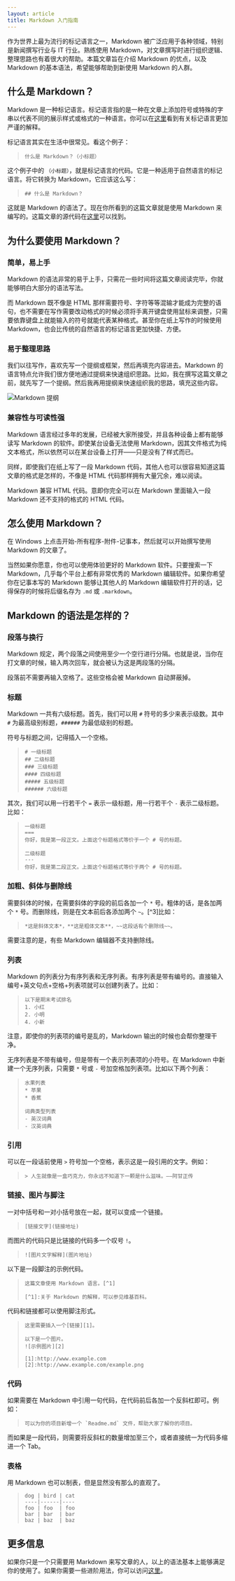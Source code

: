 ```yaml
---
layout: article
title: Markdown 入门指南
---
```


作为世界上最为流行的标记语言之一，Markdown 被广泛应用于各种领域，特别是新闻撰写行业与 IT 行业。熟练使用 Markdown，对文章撰写时进行组织逻辑、整理思路也有着很大的帮助。本篇文章旨在介绍 Markdown 的优点，以及 Markdown 的基本语法，希望能够帮助到新使用 Markdown 的人群。

## 什么是 Markdown？

Markdown 是一种标记语言。标记语言指的是一种在文章上添加符号或特殊的字串以代表不同的展示样式或格式的一种语言。你可以在[这里](https://zh.wikipedia.org/wiki/%E7%BD%AE%E6%A0%87%E8%AF%AD%E8%A8%80)看到有关标记语言更加严谨的解释。

标记语言其实在生活中很常见。看这个例子：

> ```什么是 Markdown？（小标题）```

这个例子中的 `（小标题）`，就是标记语言的代码。它是一种适用于自然语言的标记语言。将它转换为 Markdown，它应该这么写：

> ```## 什么是 Markdown？```

这就是 Markdown 的语法了。现在你所看到的这篇文章就是使用 Markdown 来编写的。这篇文章的源代码在[这里](https://raw.githubusercontent.com/Astrian/astrian.github.io/master/_posts/2015-01-30-Markdown-Intro.md)可以找到。

## 为什么要使用 Markdown？

### 简单，易上手

Markdown 的语法非常的易于上手，只需花一些时间将这篇文章阅读完毕，你就能够明白大部分的语法写法。

而 Markdown 既不像是 HTML 那样需要符号、字符等等混输才能成为完整的语句，也不需要在写作需要改动格式的时候必须将手离开键盘使用鼠标来调整，只需要依靠键盘上就能输入的符号就能代表某种格式。甚至你在纸上写作的时候使用 Markdown，也会比传统的自然语言的标记语言更加快捷、方便。

### 易于整理思路

我们以往写作，喜欢先写一个提纲或框架，然后再填充内容进去。Markdown 的语言特点允许我们很方便地通过提纲来快速组织思路。比如，我在撰写这篇文章之前，就先写了一个提纲。然后我再用提纲来快速组织我的思路，填充这些内容。

![Markdown 提纲](http://mdblog.astrianfm.com/Pics/2015-01-30-Markdown-intro/Markdown-list.png)

### 兼容性与可读性强

Markdown 语言经过多年的发展，已经被大家所接受，并且各种设备上都有能够读写 Markdown 的软件。即使某台设备无法使用 Markdown，因其文件格式为纯文本格式，所以依然可以在某台设备上打开——只是没有了样式而已。

同样，即使我们在纸上写了一段 Markdown 代码，其他人也可以很容易知道这篇文章的格式是怎样的，不像是 HTML 代码那样拥有大量冗余，难以阅读。

Markdown 兼容 HTML 代码。意即你完全可以在 Markdown 里面输入一段 Markdown 还不支持的格式的 HTML 代码。

## 怎么使用 Markdown？

在 Windows 上点击开始-所有程序-附件-记事本，然后就可以开始撰写使用 Markdown 的文章了。

当然如果你愿意，你也可以使用体验更好的 Markdown 软件。只要搜索一下 Markdown，几乎每个平台上都有非常优秀的 Markdown 编辑软件。如果你希望你在记事本写的 Markdown 能够让其他人的 Markdown 编辑软件打开的话，记得保存的时候将后缀名存为 `.md` 或 `.markdown`。

## Markdown 的语法是怎样的？

### 段落与换行

Markdown 规定，两个段落之间使用至少一个空行进行分隔。也就是说，当你在打文章的时候，输入两次回车，就会被认为这是两段落的分隔。

段落前不需要再输入空格了。这些空格会被 Markdown 自动屏蔽掉。

### 标题

Markdown 一共有六级标题。首先，我们可以用 `#` 符号的多少来表示级数。其中 `#` 为最高级别标题，`######` 为最低级别的标题。

符号与标题之间，记得插入一个空格。

> ```
> # 一级标题
> ## 二级标题
> ### 三级标题
> #### 四级标题
> ##### 五级标题
> ###### 六级标题
> ```

其次，我们可以用一行若干个 `=` 表示一级标题，用一行若干个 `-` 表示二级标题。比如：

> ```
> 一级标题
> ===
> 你好，我是第一段正文。上面这个标题格式等价于一个 # 号的标题。
> 
> 二级标题
> ---
> 你好，我是第二段正文。上面这个标题格式等价于两个 # 号的标题。
> ```

### 加粗、斜体与删除线

需要斜体的时候，在需要斜体的字段的前后各加一个 `*` 号。粗体的话，是各加两个 `*` 号。而删除线，则是在文本前后各添加两个 `~`。[^3]比如：

> ```*这是斜体文本*，**这是粗体文本**，~~这段话有个删除线~~。```

需要注意的是，有些 Markdown 编辑器不支持删除线。

### 列表

Markdown 的列表分为有序列表和无序列表。有序列表是带有编号的。直接输入编号+英文句点+空格+列表项就可以创建列表了。比如：

> ```
> 以下是期末考试排名
> 1. 小红
> 2. 小明
> 4. 小新
> ```

注意，即使你的列表项的编号是乱的，Markdown 输出的时候也会帮你整理干净。

无序列表是不带有编号，但是带有一个表示列表项的小符号。在 Markdown 中新建一个无序列表，只需要 `*` 号或 `-` 号加空格加列表项。比如以下两个列表：

> ```
> 水果列表
> * 苹果
> * 香蕉
>
> 词典类型列表
> - 英汉词典
> - 汉英词典
> ```

### 引用

可以在一段话前使用 `>` 符号加一个空格，表示这是一段引用的文字。例如：

> ```
> > 人生就像是一盒巧克力，你永远不知道下一颗是什么滋味。——阿甘正传
> ```

### 链接、图片与脚注

一对中括号和一对小括号放在一起，就可以变成一个链接。

> ```[链接文字](链接地址)```

而图片的代码只是比链接的代码多一个叹号 `!`。

> ```![图片文字解释](图片地址)```

以下是一段脚注的示例代码。

> ```
> 这篇文章使用 Markdown 语言。[^1]
> 
> [^1]:关于 Markdown 的解释，可以参见维基百科。
> ```

代码和链接都可以使用脚注形式。

> ```
> 这里需要插入一个[链接][1]。
> 
> 以下是一个图片。
> ![示例图片][2]
>
> [1]:http://www.example.com
> [2]:http://www.example.com/example.png
> ```

### 代码

如果需要在 Markdown 中引用一句代码，在代码前后各加一个反斜杠即可。例如：

> ```
> 可以为你的项目新增一个 `Readme.md` 文件，帮助大家了解你的项目。
> ```

而如果是一段代码，则需要将反斜杠的数量增加至三个，或者直接统一为代码多缩进一个 Tab。

### 表格

用 Markdown 也可以制表，但是显然没有那么的直观了。

> ```
> dog | bird | cat
> ----|------|----
> foo | foo  | foo
> bar | bar  | bar
> baz | baz  | baz
> ```

## 更多信息

如果你只是一个只需要用 Markdown 来写文章的人，以上的语法基本上能够满足你的使用了。如果你需要一些进阶用法，你可以访问[这里](http://wowubuntu.com/markdown/)。